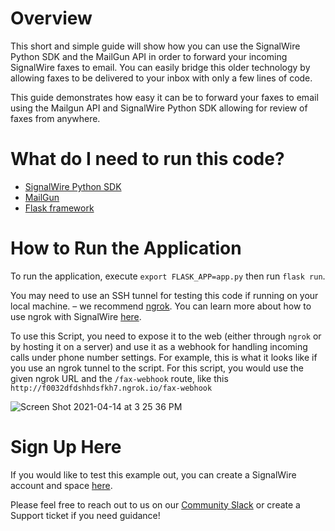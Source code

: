 # Overview 
This short and simple guide will show how you can use the SignalWire Python SDK and the MailGun API in order to forward your incoming SignalWire faxes to email. You can easily bridge this older technology by allowing faxes to be delivered to your inbox with only a few lines of code.

This guide demonstrates how easy it can be to forward your faxes to email using the Mailgun API and SignalWire Python SDK allowing for review of faxes from anywhere. 

# What do I need to run this code?
* [SignalWire Python SDK](https://developer.signalwire.com/compatibility-api/reference/client-libraries-and-sdks#python) 
* [MailGun](https://www.mailgun.com/) 
* [Flask framework](https://flask.palletsprojects.com/en/2.0.x/)

# How to Run the Application 

To run the application, execute `export FLASK_APP=app.py` then run `flask run`. 

You may need to use an SSH tunnel for testing this code if running on your local machine. – we recommend [ngrok](https://ngrok.com/). You can learn more about how to use ngrok with SignalWire [here](https://developer.signalwire.com/apis/docs/how-to-test-webhooks-with-ngrok). 

To use this Script, you need to expose it to the web (either through `ngrok` or by hosting it on a server) and use it as a webhook for handling incoming calls under phone number settings. For example, this is what it looks like if you use an ngrok tunnel to the script. For this script, you would use the given ngrok URL and the `/fax-webhook` route, like this `http://f0032dfdshhdsfkh7.ngrok.io/fax-webhook`

![Screen Shot 2021-04-14 at 3 25 36 PM](https://user-images.githubusercontent.com/58792902/114774311-aca11f00-9d35-11eb-97f1-cae646f056bc.png)

# Sign Up Here

If you would like to test this example out, you can create a SignalWire account and space [here](https://m.signalwire.com/signups/new?s=1).

Please feel free to reach out to us on our [Community Slack](https://signalwire.community/) or create a Support ticket if you need guidance!